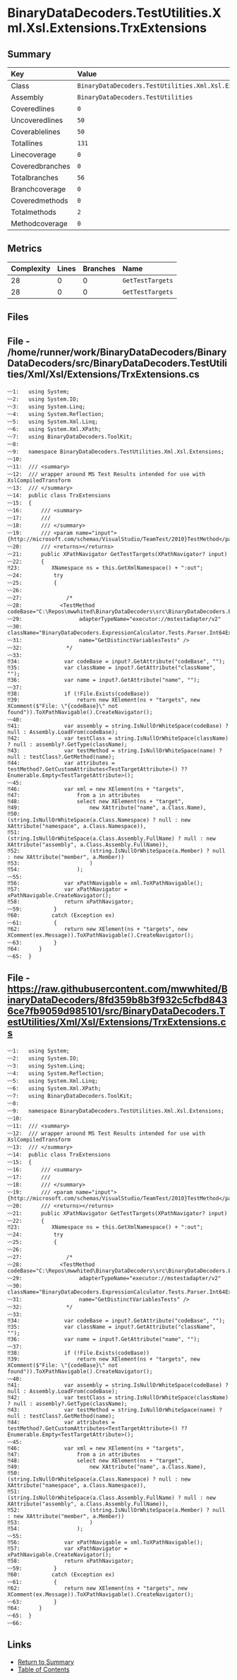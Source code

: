 ﻿# BinaryDataDecoders.TestUtilities.Xml.Xsl.Extensions.TrxExtensions

## Summary

| Key             | Value                                                               |
| :-------------- | :------------------------------------------------------------------ |
| Class           | `BinaryDataDecoders.TestUtilities.Xml.Xsl.Extensions.TrxExtensions` |
| Assembly        | `BinaryDataDecoders.TestUtilities`                                  |
| Coveredlines    | `0`                                                                 |
| Uncoveredlines  | `50`                                                                |
| Coverablelines  | `50`                                                                |
| Totallines      | `131`                                                               |
| Linecoverage    | `0`                                                                 |
| Coveredbranches | `0`                                                                 |
| Totalbranches   | `56`                                                                |
| Branchcoverage  | `0`                                                                 |
| Coveredmethods  | `0`                                                                 |
| Totalmethods    | `2`                                                                 |
| Methodcoverage  | `0`                                                                 |

## Metrics

| Complexity | Lines | Branches | Name             |
| :--------- | :---- | :------- | :--------------- |
| 28         | 0     | 0        | `GetTestTargets` |
| 28         | 0     | 0        | `GetTestTargets` |

## Files

## File - /home/runner/work/BinaryDataDecoders/BinaryDataDecoders/src/BinaryDataDecoders.TestUtilities/Xml/Xsl/Extensions/TrxExtensions.cs

```CSharp
〰1:   using System;
〰2:   using System.IO;
〰3:   using System.Linq;
〰4:   using System.Reflection;
〰5:   using System.Xml.Linq;
〰6:   using System.Xml.XPath;
〰7:   using BinaryDataDecoders.ToolKit;
〰8:   
〰9:   namespace BinaryDataDecoders.TestUtilities.Xml.Xsl.Extensions;
〰10:  
〰11:  /// <summary>
〰12:  /// wrapper around MS Test Results intended for use with XslCompiledTransform
〰13:  /// </summary>
〰14:  public class TrxExtensions
〰15:  {
〰16:      /// <summary>
〰17:      ///
〰18:      /// </summary>
〰19:      /// <param name="input">{http://microsoft.com/schemas/VisualStudio/TeamTest/2010}TestMethod</param>
〰20:      /// <returns></returns>
〰21:      public XPathNavigator GetTestTargets(XPathNavigator? input)
〰22:      {
‼23:          XNamespace ns = this.GetXmlNamespace() + ":out";
〰24:          try
〰25:          {
〰26:  
〰27:              /*
〰28:            <TestMethod codeBase="C:\Repos\mwwhited\BinaryDataDecoders\src\BinaryDataDecoders.ExpressionCalculator.Tests\bin\Debug\netcoreapp3.1\BinaryDataDecoders.ExpressionCalculator.Tests.dll"
〰29:                  adapterTypeName="executor://mstestadapter/v2"
〰30:                  className="BinaryDataDecoders.ExpressionCalculator.Tests.Parser.Int64ExpressionParserTests"
〰31:                  name="GetDistinctVariablesTests" />
〰32:              */
〰33:  
‼34:              var codeBase = input?.GetAttribute("codeBase", "");
‼35:              var className = input?.GetAttribute("className", "");
‼36:              var name = input?.GetAttribute("name", "");
〰37:  
‼38:              if (!File.Exists(codeBase))
‼39:                  return new XElement(ns + "targets", new XComment($"File: \"{codeBase}\" not found")).ToXPathNavigable().CreateNavigator();
〰40:  
‼41:              var assembly = string.IsNullOrWhiteSpace(codeBase) ? null : Assembly.LoadFrom(codeBase);
‼42:              var testClass = string.IsNullOrWhiteSpace(className) ? null : assembly?.GetType(className);
‼43:              var testMethod = string.IsNullOrWhiteSpace(name) ? null : testClass?.GetMethod(name);
‼44:              var attributes = testMethod?.GetCustomAttributes<TestTargetAttribute>() ?? Enumerable.Empty<TestTargetAttribute>();
〰45:  
‼46:              var xml = new XElement(ns + "targets",
‼47:                  from a in attributes
‼48:                  select new XElement(ns + "target",
‼49:                      new XAttribute("name", a.Class.Name),
‼50:                      (string.IsNullOrWhiteSpace(a.Class.Namespace) ? null : new XAttribute("namespace", a.Class.Namespace)),
‼51:                      (string.IsNullOrWhiteSpace(a.Class.Assembly.FullName) ? null : new XAttribute("assembly", a.Class.Assembly.FullName)),
‼52:                      (string.IsNullOrWhiteSpace(a.Member) ? null : new XAttribute("member", a.Member))
‼53:                      )
‼54:                  );
〰55:  
‼56:              var xPathNavigable = xml.ToXPathNavigable();
‼57:              var xPathNavigator = xPathNavigable.CreateNavigator();
‼58:              return xPathNavigator;
〰59:          }
‼60:          catch (Exception ex)
〰61:          {
‼62:              return new XElement(ns + "targets", new XComment(ex.Message)).ToXPathNavigable().CreateNavigator();
〰63:          }
‼64:      }
〰65:  }
```

## File - https://raw.githubusercontent.com/mwwhited/BinaryDataDecoders/8fd359b8b3f932c5cfbd8436ce7fb9059d985101/src/BinaryDataDecoders.TestUtilities/Xml/Xsl/Extensions/TrxExtensions.cs

```CSharp
〰1:   using System;
〰2:   using System.IO;
〰3:   using System.Linq;
〰4:   using System.Reflection;
〰5:   using System.Xml.Linq;
〰6:   using System.Xml.XPath;
〰7:   using BinaryDataDecoders.ToolKit;
〰8:   
〰9:   namespace BinaryDataDecoders.TestUtilities.Xml.Xsl.Extensions;
〰10:  
〰11:  /// <summary>
〰12:  /// wrapper around MS Test Results intended for use with XslCompiledTransform
〰13:  /// </summary>
〰14:  public class TrxExtensions
〰15:  {
〰16:      /// <summary>
〰17:      ///
〰18:      /// </summary>
〰19:      /// <param name="input">{http://microsoft.com/schemas/VisualStudio/TeamTest/2010}TestMethod</param>
〰20:      /// <returns></returns>
〰21:      public XPathNavigator GetTestTargets(XPathNavigator? input)
〰22:      {
‼23:          XNamespace ns = this.GetXmlNamespace() + ":out";
〰24:          try
〰25:          {
〰26:  
〰27:              /*
〰28:            <TestMethod codeBase="C:\Repos\mwwhited\BinaryDataDecoders\src\BinaryDataDecoders.ExpressionCalculator.Tests\bin\Debug\netcoreapp3.1\BinaryDataDecoders.ExpressionCalculator.Tests.dll"
〰29:                  adapterTypeName="executor://mstestadapter/v2"
〰30:                  className="BinaryDataDecoders.ExpressionCalculator.Tests.Parser.Int64ExpressionParserTests"
〰31:                  name="GetDistinctVariablesTests" />
〰32:              */
〰33:  
‼34:              var codeBase = input?.GetAttribute("codeBase", "");
‼35:              var className = input?.GetAttribute("className", "");
‼36:              var name = input?.GetAttribute("name", "");
〰37:  
‼38:              if (!File.Exists(codeBase))
‼39:                  return new XElement(ns + "targets", new XComment($"File: \"{codeBase}\" not found")).ToXPathNavigable().CreateNavigator();
〰40:  
‼41:              var assembly = string.IsNullOrWhiteSpace(codeBase) ? null : Assembly.LoadFrom(codeBase);
‼42:              var testClass = string.IsNullOrWhiteSpace(className) ? null : assembly?.GetType(className);
‼43:              var testMethod = string.IsNullOrWhiteSpace(name) ? null : testClass?.GetMethod(name);
‼44:              var attributes = testMethod?.GetCustomAttributes<TestTargetAttribute>() ?? Enumerable.Empty<TestTargetAttribute>();
〰45:  
‼46:              var xml = new XElement(ns + "targets",
‼47:                  from a in attributes
‼48:                  select new XElement(ns + "target",
‼49:                      new XAttribute("name", a.Class.Name),
‼50:                      (string.IsNullOrWhiteSpace(a.Class.Namespace) ? null : new XAttribute("namespace", a.Class.Namespace)),
‼51:                      (string.IsNullOrWhiteSpace(a.Class.Assembly.FullName) ? null : new XAttribute("assembly", a.Class.Assembly.FullName)),
‼52:                      (string.IsNullOrWhiteSpace(a.Member) ? null : new XAttribute("member", a.Member))
‼53:                      )
‼54:                  );
〰55:  
‼56:              var xPathNavigable = xml.ToXPathNavigable();
‼57:              var xPathNavigator = xPathNavigable.CreateNavigator();
‼58:              return xPathNavigator;
〰59:          }
‼60:          catch (Exception ex)
〰61:          {
‼62:              return new XElement(ns + "targets", new XComment(ex.Message)).ToXPathNavigable().CreateNavigator();
〰63:          }
‼64:      }
〰65:  }
〰66:  
```

## Links

* [Return to Summary](Summary.md)
* [Table of Contents](../TOC.md)

